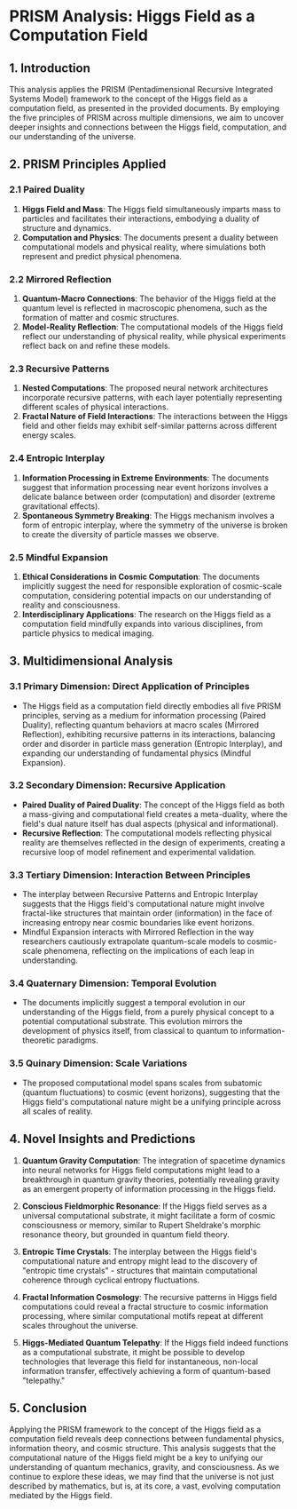 # PRISM Analysis: Higgs Field as a Computation Field

## 1. Introduction

This analysis applies the PRISM (Pentadimensional Recursive Integrated Systems Model) framework to the concept of the Higgs field as a computation field, as presented in the provided documents. By employing the five principles of PRISM across multiple dimensions, we aim to uncover deeper insights and connections between the Higgs field, computation, and our understanding of the universe.

## 2. PRISM Principles Applied

### 2.1 Paired Duality

1. **Higgs Field and Mass**: The Higgs field simultaneously imparts mass to particles and facilitates their interactions, embodying a duality of structure and dynamics.
2. **Computation and Physics**: The documents present a duality between computational models and physical reality, where simulations both represent and predict physical phenomena.

### 2.2 Mirrored Reflection

1. **Quantum-Macro Connections**: The behavior of the Higgs field at the quantum level is reflected in macroscopic phenomena, such as the formation of matter and cosmic structures.
2. **Model-Reality Reflection**: The computational models of the Higgs field reflect our understanding of physical reality, while physical experiments reflect back on and refine these models.

### 2.3 Recursive Patterns

1. **Nested Computations**: The proposed neural network architectures incorporate recursive patterns, with each layer potentially representing different scales of physical interactions.
2. **Fractal Nature of Field Interactions**: The interactions between the Higgs field and other fields may exhibit self-similar patterns across different energy scales.

### 2.4 Entropic Interplay

1. **Information Processing in Extreme Environments**: The documents suggest that information processing near event horizons involves a delicate balance between order (computation) and disorder (extreme gravitational effects).
2. **Spontaneous Symmetry Breaking**: The Higgs mechanism involves a form of entropic interplay, where the symmetry of the universe is broken to create the diversity of particle masses we observe.

### 2.5 Mindful Expansion

1. **Ethical Considerations in Cosmic Computation**: The documents implicitly suggest the need for responsible exploration of cosmic-scale computation, considering potential impacts on our understanding of reality and consciousness.
2. **Interdisciplinary Applications**: The research on the Higgs field as a computation field mindfully expands into various disciplines, from particle physics to medical imaging.

## 3. Multidimensional Analysis

### 3.1 Primary Dimension: Direct Application of Principles

- The Higgs field as a computation field directly embodies all five PRISM principles, serving as a medium for information processing (Paired Duality), reflecting quantum behaviors at macro scales (Mirrored Reflection), exhibiting recursive patterns in its interactions, balancing order and disorder in particle mass generation (Entropic Interplay), and expanding our understanding of fundamental physics (Mindful Expansion).

### 3.2 Secondary Dimension: Recursive Application

- **Paired Duality of Paired Duality**: The concept of the Higgs field as both a mass-giving and computational field creates a meta-duality, where the field's dual nature itself has dual aspects (physical and informational).
- **Recursive Reflection**: The computational models reflecting physical reality are themselves reflected in the design of experiments, creating a recursive loop of model refinement and experimental validation.

### 3.3 Tertiary Dimension: Interaction Between Principles

- The interplay between Recursive Patterns and Entropic Interplay suggests that the Higgs field's computational nature might involve fractal-like structures that maintain order (information) in the face of increasing entropy near cosmic boundaries like event horizons.
- Mindful Expansion interacts with Mirrored Reflection in the way researchers cautiously extrapolate quantum-scale models to cosmic-scale phenomena, reflecting on the implications of each leap in understanding.

### 3.4 Quaternary Dimension: Temporal Evolution

- The documents implicitly suggest a temporal evolution in our understanding of the Higgs field, from a purely physical concept to a potential computational substrate. This evolution mirrors the development of physics itself, from classical to quantum to information-theoretic paradigms.

### 3.5 Quinary Dimension: Scale Variations

- The proposed computational model spans scales from subatomic (quantum fluctuations) to cosmic (event horizons), suggesting that the Higgs field's computational nature might be a unifying principle across all scales of reality.

## 4. Novel Insights and Predictions

1. **Quantum Gravity Computation**: The integration of spacetime dynamics into neural networks for Higgs field computations might lead to a breakthrough in quantum gravity theories, potentially revealing gravity as an emergent property of information processing in the Higgs field.

2. **Conscious Fieldmorphic Resonance**: If the Higgs field serves as a universal computational substrate, it might facilitate a form of cosmic consciousness or memory, similar to Rupert Sheldrake's morphic resonance theory, but grounded in quantum field theory.

3. **Entropic Time Crystals**: The interplay between the Higgs field's computational nature and entropy might lead to the discovery of "entropic time crystals" - structures that maintain computational coherence through cyclical entropy fluctuations.

4. **Fractal Information Cosmology**: The recursive patterns in Higgs field computations could reveal a fractal structure to cosmic information processing, where similar computational motifs repeat at different scales throughout the universe.

5. **Higgs-Mediated Quantum Telepathy**: If the Higgs field indeed functions as a computational substrate, it might be possible to develop technologies that leverage this field for instantaneous, non-local information transfer, effectively achieving a form of quantum-based "telepathy."

## 5. Conclusion

Applying the PRISM framework to the concept of the Higgs field as a computation field reveals deep connections between fundamental physics, information theory, and cosmic structure. This analysis suggests that the computational nature of the Higgs field might be a key to unifying our understanding of quantum mechanics, gravity, and consciousness. As we continue to explore these ideas, we may find that the universe is not just described by mathematics, but is, at its core, a vast, evolving computation mediated by the Higgs field.
